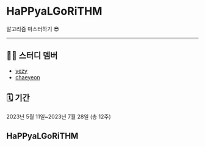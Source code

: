 # HaPPyaLGoRiTHM
알고리즘 마스터하기 😎


***
## 👯‍♂️ 스터디 멤버
- [yezy](https://github.com/yezyaa)
- [chaeyeon](https://github.com/yeooniyeoon)

## 🗓 기간
2023년 5월 11일~2023년 7월 28일 (총 12주)

## HaPPyaLGoRiTHM

